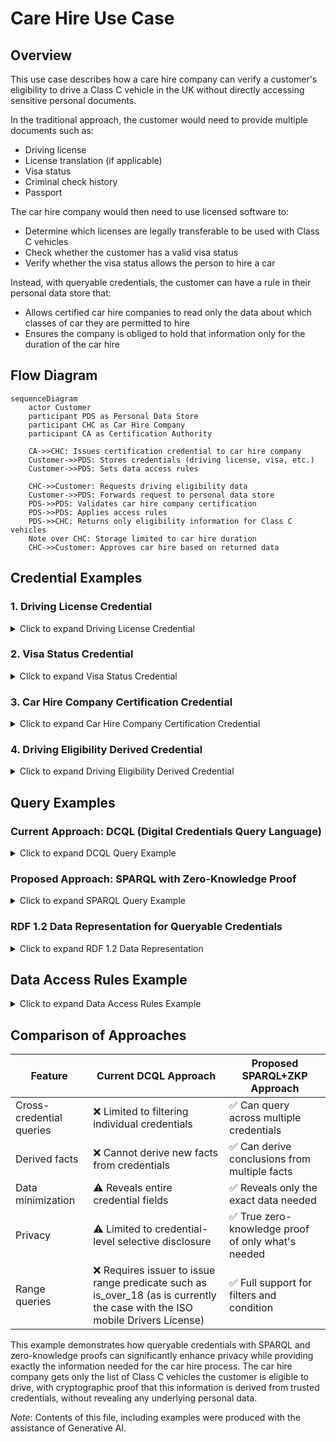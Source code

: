 # Care Hire Use Case

## Overview

This use case describes how a care hire company can verify a customer's eligibility to drive a Class C vehicle in the UK without directly accessing sensitive personal documents.

In the traditional approach, the customer would need to provide multiple documents such as:

- Driving license
- License translation (if applicable)
- Visa status
- Criminal check history
- Passport

The car hire company would then need to use licensed software to:

- Determine which licenses are legally transferable to be used with Class C vehicles
- Check whether the customer has a valid visa status
- Verify whether the visa status allows the person to hire a car

Instead, with queryable credentials, the customer can have a rule in their personal data store that:

- Allows certified car hire companies to read only the data about which classes of car they are permitted to hire
- Ensures the company is obliged to hold that information only for the duration of the car hire

## Flow Diagram

```mermaid
sequenceDiagram
    actor Customer
    participant PDS as Personal Data Store
    participant CHC as Car Hire Company
    participant CA as Certification Authority

    CA->>CHC: Issues certification credential to car hire company
    Customer->>PDS: Stores credentials (driving license, visa, etc.)
    Customer->>PDS: Sets data access rules
  
    CHC->>Customer: Requests driving eligibility data
    Customer->>PDS: Forwards request to personal data store
    PDS->>PDS: Validates car hire company certification
    PDS->>PDS: Applies access rules
    PDS->>CHC: Returns only eligibility information for Class C vehicles
    Note over CHC: Storage limited to car hire duration
    CHC->>Customer: Approves car hire based on returned data
```

## Credential Examples

### 1. Driving License Credential

<details>
<summary>Click to expand Driving License Credential</summary>

```json
{
  "@context": [
    "https://www.w3.org/ns/credentials/v2",
    "https://www.w3.org/ns/credentials/examples/v2",
    "https://vocabulary.dvla.gov.uk/2023/credentials/v1"
  ],
  "id": "urn:uuid:65924958-ff26-4e29-8acc-b3c8bcc115bc",
  "type": ["VerifiableCredential", "DrivingLicenseCredential"],
  "issuer": {
    "id": "https://dvla.gov.uk/issuers/42",
    "type": "Organization",
    "name": "Driver and Vehicle Licensing Agency"
  },
  "validFrom": "2021-04-15T00:00:00Z",
  "validUntil": "2031-04-14T23:59:59Z",
  "credentialSubject": {
    "id": "did:example:ebfeb1f712ebc6f1c276e12ec21",
    "type": "Person",
    "name": "Jane Doe",
    "birthDate": "1990-01-15",
    "drivingLicenseNumber": "DOEXX901151JAXXX",
    "vehicleCategories": [
      {
        "type": "VehicleCategory",
        "code": "B",
        "description": "Motor vehicles ≤ 3,500kg",
        "validFrom": "2021-04-15T00:00:00Z"
      },
      {
        "type": "VehicleCategory",
        "code": "C1",
        "description": "Medium-sized vehicles between 3,500kg and 7,500kg",
        "validFrom": "2021-04-15T00:00:00Z"
      }
    ],
    "residentialAddress": {
      "type": "PostalAddress",
      "streetAddress": "123 Main St",
      "addressLocality": "London",
      "postalCode": "SW1A 1AA",
      "addressCountry": "GB"
    }
  }
}
```

</details>

### 2. Visa Status Credential

<details>
<summary>Click to expand Visa Status Credential</summary>

```json
{
  "@context": [
    "https://www.w3.org/ns/credentials/v2",
    "https://www.w3.org/ns/credentials/examples/v2",
    "https://vocabulary.homeoffice.gov.uk/2023/credentials/v1"
  ],
  "id": "urn:uuid:5d80b7d7-8113-4522-9f61-a034f387ecc3",
  "type": ["VerifiableCredential", "VisaStatusCredential"],
  "issuer": {
    "id": "https://homeoffice.gov.uk/issuers/65",
    "type": "Organization",
    "name": "UK Home Office"
  },
  "validFrom": "2022-03-01T00:00:00Z",
  "validUntil": "2025-03-01T23:59:59Z",
  "credentialSubject": {
    "id": "did:example:ebfeb1f712ebc6f1c276e12ec21",
    "type": "Person",
    "visaType": "Tier 2 (General)",
    "visaNumber": "GBR23456789",
    "visaStatus": "Active",
    "entryPermission": {
      "type": "VisaPermission",
      "workPermitted": true,
      "studyPermitted": true,
      "vehicleHirePermitted": true
    },
    "visaIssuanceDate": "2022-03-01T00:00:00Z",
    "visaExpirationDate": "2025-03-01T23:59:59Z"
  }
}
```

</details>

### 3. Car Hire Company Certification Credential

<details>
<summary>Click to expand Car Hire Company Certification Credential</summary>

```json
{
  "@context": [
    "https://www.w3.org/ns/credentials/v2",
    "https://www.w3.org/ns/credentials/examples/v2",
    "https://vocabulary.bvrla.co.uk/2023/credentials/v1"
  ],
  "id": "urn:uuid:a8318e17-b096-4bcb-9456-fe8f1c01b3d4",
  "type": ["VerifiableCredential", "CarHireCompanyCertificationCredential"],
  "issuer": {
    "id": "https://bvrla.co.uk/issuers/12",
    "type": "Organization",
    "name": "British Vehicle Rental and Leasing Association"
  },
  "validFrom": "2023-01-01T00:00:00Z",
  "validUntil": "2024-01-01T23:59:59Z",
  "credentialSubject": {
    "id": "did:example:corporation:abc123",
    "type": "Organization",
    "name": "ExampleCar Rentals Ltd",
    "registrationNumber": "UK12345678",
    "certificationLevel": "Gold",
    "dataHandlingCommitments": {
      "type": "DataHandlingPolicy",
      "purposeLimitation": "Vehicle hire eligibility verification only",
      "retentionPolicy": "Duration of car hire only",
      "dataSharingRestrictions": "No third-party sharing without explicit consent"
    },
    "certificationAuditDate": "2022-12-15T00:00:00Z"
  }
}
```

</details>

### 4. Driving Eligibility Derived Credential

<details>
<summary>Click to expand Driving Eligibility Derived Credential</summary>

```json
{
  "@context": [
    "https://www.w3.org/ns/credentials/v2",
    "https://www.w3.org/ns/credentials/examples/v2",
    "https://vocabulary.carrentals.org/2023/credentials/v1"
  ],
  "id": "urn:uuid:f81d4fae-7dec-11d0-a765-00a0c91e6bf6",
  "type": ["VerifiableCredential", "DrivingEligibilityCredential"],
  "issuer": {
    "id": "did:example:ebfeb1f712ebc6f1c276e12ec21",
    "type": "Person"
  },
  "validFrom": "2023-05-10T00:00:00Z",
  "validUntil": "2023-05-17T23:59:59Z",
  "credentialSubject": {
    "id": "did:example:corporation:abc123",
    "type": "Organization",
    "eligibilityVerification": {
      "type": "DrivingEligibility",
      "eligibleVehicleClasses": ["B", "C1"],
      "eligibleInCountry": "GB",
      "visaStatusPermitsHire": true,
      "hireStartDate": "2023-05-10T09:00:00Z",
      "hireEndDate": "2023-05-17T17:00:00Z",
      "dataRetentionExpiry": "2023-05-17T23:59:59Z"
    }
  }
}
```

</details>

## Query Examples

### Current Approach: DCQL (Digital Credentials Query Language)

<details>
<summary>Click to expand DCQL Query Example</summary>

The following is an example of a DCQL query that car hire companies must use today with existing Verifiable Credentials systems. This approach only filters for existing credential structures and cannot perform derivations across different credentials:

```json
{
  "@context": [
    "https://www.w3.org/ns/credentials/v2",
    "https://www.w3.org/ns/credentials/examples/v2"
  ],
  "type": "CredentialQuery",
  "credentialIssuer": "did:example:ebfeb1f712ebc6f1c276e12ec21",
  "credentialQuery": [
    {
      "type": ["DrivingEligibilityQuery"],
      "constraints": {
        "fields": [
          {
            "path": ["$.credentialSubject.eligibilityVerification.eligibleVehicleClasses"],
            "filter": {
              "type": "array",
              "contains": {
                "type": "string",
                "const": "C1"
              }
            }
          },
          {
            "path": ["$.credentialSubject.eligibilityVerification.eligibleInCountry"],
            "filter": {
              "type": "string",
              "const": "GB"
            }
          },
          {
            "path": ["$.credentialSubject.eligibilityVerification.visaStatusPermitsHire"],
            "filter": {
              "type": "boolean",
              "const": true
            }
          }
        ]
      },
      "queryRequester": {
        "id": "did:example:corporation:abc123",
        "type": "Organization",
        "certificationCredential": "urn:uuid:a8318e17-b096-4bcb-9456-fe8f1c01b3d4"
      },
      "intentToRetain": {
        "purpose": "vehicle hire eligibility verification",
        "maxRetentionPeriod": "P7D"
      }
    }
  ]
}
```

</details>

### Proposed Approach: SPARQL with Zero-Knowledge Proof

<details>
<summary>Click to expand SPARQL Query Example</summary>

The following is an example of how a SPARQL query could be used with zero-knowledge proofs to query across multiple credentials and derive only the specific information needed (vehicle classes the customer can drive), without revealing any other personal information:

```sparql
PREFIX dvla: <https://vocabulary.dvla.gov.uk/2023/terms/>
PREFIX ho: <https://vocabulary.homeoffice.gov.uk/2023/terms/>
PREFIX vcard: <http://www.w3.org/2006/vcard/ns#>
PREFIX xsd: <http://www.w3.org/2001/XMLSchema#>
PREFIX cust: <did:example:ebfeb1f712ebc6f1c276e12ec21#>

SELECT ?vehicleClass ?description
WHERE {
  # Driving license information (issued by DVLA)
  cust: dvla:hasVehicleCategory ?category .
  ?category dvla:categoryCode ?vehicleClass ;
            dvla:categoryDescription ?description .
  
  # Visa status information (issued by Home Office)
  cust: ho:visaStatus "Active" .
  cust: ho:entryPermission ?permission .
  ?permission ho:vehicleHirePermitted true .
  
  # Only return class C vehicles
  FILTER(STRSTARTS(?vehicleClass, "C"))
}
```

The response would include only the list of Class C vehicles the customer is eligible to drive, with a zero-knowledge proof attesting that:

1. The driving license information is signed by a trusted authority (DVLA)
2. The visa information is signed by a trusted authority (UK Home Office)
3. The visa explicitly permits vehicle hire
4. The driving license includes the stated vehicle classes
5. No additional information from these credentials is disclosed

Example response structure:

```json
{
  "@context": [
    "https://www.w3.org/ns/credentials/v2",
    "https://www.w3.org/ns/credentials/examples/v2",
    "https://vocabulary.zkp.org/2023/terms/"
  ],
  "type": "QueryResponse",
  "results": [
    {
      "vehicleClass": "C1",
      "description": "Medium-sized vehicles between 3,500kg and 7,500kg"
    }
  ],
  "proof": {
    "type": "ZeroKnowledgeProof",
    "verificationMethod": "https://did.example.org/issuer#key-1",
    "created": "2023-05-10T12:00:00Z",
    "trustedIssuers": [
      "https://dvla.gov.uk/issuers/42",
      "https://homeoffice.gov.uk/issuers/65"
    ],
    "proofValue": "z3dCTC9bFs3Qd...Ah4B5NyyQ8KPM29"
  }
}
```

</details>

### RDF 1.2 Data Representation for Queryable Credentials

<details>
<summary>Click to expand RDF 1.2 Data Representation</summary>

The underlying RDF data structure that enables the SPARQL query uses RDF 1.2's ability to make statements about statements (reification). This allows properly attributing claims to their issuers:

```ttl
@prefix : <https://example.org/terms/> .
@prefix dvla: <https://vocabulary.dvla.gov.uk/2023/terms/> .
@prefix ho: <https://vocabulary.homeoffice.gov.uk/2023/terms/> .
@prefix xsd: <http://www.w3.org/2001/XMLSchema#> .
@prefix cust: <did:example:ebfeb1f712ebc6f1c276e12ec21#> .

# DVLA's claims about the customer's driving eligibility
:UKDrivingAuthority :claims <<cust: dvla:hasVehicleCategory _:cat1>> .
:UKDrivingAuthority :claims <<_:cat1 dvla:categoryCode "B">> .
:UKDrivingAuthority :claims <<_:cat1 dvla:categoryDescription "Motor vehicles ≤ 3,500kg">> .
:UKDrivingAuthority :claims <<_:cat1 dvla:validFrom "2021-04-15T00:00:00Z"^^xsd:dateTime>> .

:UKDrivingAuthority :claims <<cust: dvla:hasVehicleCategory _:cat2>> .
:UKDrivingAuthority :claims <<_:cat2 dvla:categoryCode "C1">> .
:UKDrivingAuthority :claims <<_:cat2 dvla:categoryDescription "Medium-sized vehicles between 3,500kg and 7,500kg">> .
:UKDrivingAuthority :claims <<_:cat2 dvla:validFrom "2021-04-15T00:00:00Z"^^xsd:dateTime>> .

# UK Home Office claims about visa status
:UKImmigrationAuthority :claims <<cust: ho:visaStatus "Active">> .
:UKImmigrationAuthority :claims <<cust: ho:entryPermission _:permission>> .
:UKImmigrationAuthority :claims <<_:permission ho:vehicleHirePermitted true>> .
:UKImmigrationAuthority :claims <<_:permission ho:workPermitted true>> .
:UKImmigrationAuthority :claims <<_:permission ho:studyPermitted true>> .

# Each set of claims has its own signature
:UKDrivingAuthority :signature _:sig1 .
_:sig1 :signatureValue "eyJhbGciOiJFUzI1..." .
_:sig1 :created "2021-04-15T00:00:00Z"^^xsd:dateTime .

:UKImmigrationAuthority :signature _:sig2 .
_:sig2 :signatureValue "eyJhbGciOiJFUzI1..." .
_:sig2 :created "2022-03-01T00:00:00Z"^^xsd:dateTime .
```

This structure allows zero-knowledge proofs to attest that query results are derived solely from signed facts, without revealing the actual triples used.

</details>

## Data Access Rules Example

<details>
<summary>Click to expand Data Access Rules Example</summary>

```json
{
  "@context": [
    "https://www.w3.org/ns/credentials/v2",
    "https://vocabulary.dataprotection.org/2023/rules/v1"
  ],
  "id": "rule:driving-eligibility-access-001",
  "type": ["AccessControlRule", "DataRetentionRule"],
  "controller": "did:example:ebfeb1f712ebc6f1c276e12ec21",
  "accessConditions": [
    {
      "type": "RequiredCredential",
      "credentialType": "CarHireCompanyCertificationCredential",
      "issuer": "https://bvrla.co.uk/issuers/12",
      "validAtTimeOfAccess": true
    }
  ],
  "permittedData": [
    {
      "dataType": "DrivingEligibility",
      "fields": [
        "eligibleVehicleClasses",
        "eligibleInCountry",
        "visaStatusPermitsHire"
      ]
    }
  ],
  "retentionLimit": {
    "type": "DynamicRetention",
    "limitedTo": "hireEndDate",
    "defaultMaximum": "P30D"
  },
  "purposeRestriction": "vehicle hire eligibility verification only",
  "auditRequirements": {
    "recordAccess": true,
    "notifyController": true
  }
}
```

</details>

## Comparison of Approaches

| Feature                  | Current DCQL Approach                                                                                                         | Proposed SPARQL+ZKP Approach                       |
| ------------------------ | ----------------------------------------------------------------------------------------------------------------------------- | -------------------------------------------------- |
| Cross-credential queries | ❌ Limited to filtering individual credentials                                                                                | ✅ Can query across multiple credentials           |
| Derived facts            | ❌ Cannot derive new facts from credentials                                                                                   | ✅ Can derive conclusions from multiple facts      |
| Data minimization        | ⚠️ Reveals entire credential fields                                                                                         | ✅ Reveals only the exact data needed              |
| Privacy                  | ⚠️ Limited to credential-level selective disclosure                                                                         | ✅ True zero-knowledge proof of only what's needed |
| Range queries            | ❌ Requires issuer to issue range predicate such as is_over_18 (as is currently the case with the ISO mobile Drivers License) | ✅ Full support for filters and condition          |

This example demonstrates how queryable credentials with SPARQL and zero-knowledge proofs can significantly enhance privacy while providing exactly the information needed for the car hire process. The car hire company gets only the list of Class C vehicles the customer is eligible to drive, with cryptographic proof that this information is derived from trusted credentials, without revealing any underlying personal data.

*Note*: Contents of this file, including examples were produced with the assistance of Generative AI.
